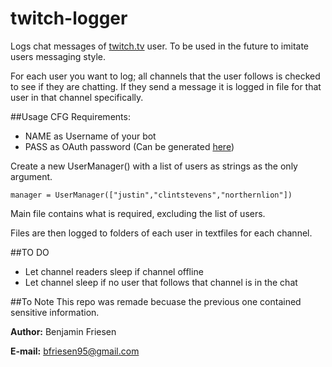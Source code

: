 # twitch-logger
Logs chat messages of [twitch.tv](twitch.tv) user. To be used in the future to imitate users messaging style.

For each user you want to log; all channels that the user follows is checked to see if they are chatting. If they send a message it is logged in file for that user in that channel specifically.

##Usage
CFG Requirements:

* NAME as Username of your bot
* PASS as OAuth password (Can be generated [here](https://twitchapps.com/tmi/))

Create a new UserManager() with a list of users as strings as the only argument.

```
manager = UserManager(["justin","clintstevens","northernlion"])
```

Main file contains what is required, excluding the list of users.

Files are then logged to folders of each user in textfiles for each channel.

##TO DO

* Let channel readers sleep if channel offline
* Let channel sleep if no user that follows that channel is in the chat

##To Note
This repo was remade becuase the previous one contained sensitive information.

**Author:** Benjamin Friesen

**E-mail:** bfriesen95@gmail.com
